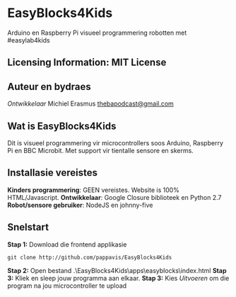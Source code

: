 # EasyBlocks4Kids
Arduino en Raspberry Pi visueel programmering robotten met #easylab4kids

Licensing Information: **MIT License**
---

Auteur en bydraes
---

*Ontwikkelaar* Michiel Erasmus  thebapodcast@gmail.com

Wat is EasyBlocks4Kids
---
Dit is visueel programmering vir microcontrollers soos Arduino, Raspberry Pi en BBC Microbit. Met support vir tientalle sensore en skerms.

Installasie vereistes
---
**Kinders programmering**: GEEN vereistes. Website is 100% HTML/Javascript.
**Ontwikkelaar**: Google Closure biblioteek en Python 2.7
**Robot/sensore gebruiker**: NodeJS en johnny-five


Snelstart
---
**Stap 1:** Download die frontend applikasie
```
git clone http://github.com/pappavis/EasyBlocks4Kids
```
**Stap 2:** Open bestand .\EasyBlocks4Kids\apps\easyblocks\index.html
**Stap 3:** Kliek en sleep jouw programma aan elkaar.
**Stap 3:** Kies *Uitvoeren* om die program na jou microcontroller te upload

